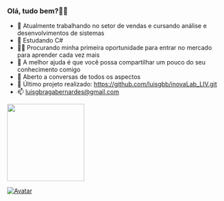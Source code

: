### Olá, tudo bem?👋🏽

- 🔭 Atualmente trabalhando no setor de vendas e cursando análise e desenvolvimentos de sistemas
- 🌱 Estudando C#
- 👨‍💻 Procurando minha primeira oportunidade para entrar no mercado para aprender cada vez mais
- 🤔 A melhor ajuda é que você possa compartilhar um pouco do seu conhecimento comigo
- 💬 Aberto a conversas de todos os aspectos
- 💾 Último projeto realizado: https://github.com/luisgbb/inovaLab_LIV.git
- 📫 luisgbragabernardes@gmail.com


<div>
  <a href="https://github.com/luisgbb">
  <img height="180em" src="https://github-readme-stats.vercel.app/api?username=luisgbb&show_icons=true&theme=dark&include_all_commits=true&count_private=true"/>
</div> 

![Avatar](https://user-images.githubusercontent.com/85948218/159097294-8b2037ae-cf66-47e1-8e3d-8f42b05a8365.png)
